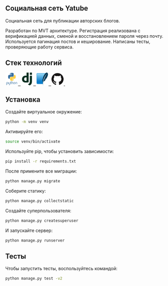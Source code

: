 ## Социальная сеть Yatube

Социальная сеть для публикации авторских блогов.

Разработан по MVT архитектуре. Регистрация реализована с верификацией данных, сменой и восстановлением пароля через почту. Используется пагинация постов и кеширование. Написаны тесты, проверяющие работу сервиса.

## Стек технологий 

<div>
  <a href="https://www.python.org/">
    <img src="https://github.com/devicons/devicon/blob/master/icons/python/python-original-wordmark.svg" title="Python" alt="Python" width="40" height="40"/>&nbsp;
  </a>
  <a href="https://www.djangoproject.com/">
    <img src="https://github.com/devicons/devicon/blob/master/icons/django/django-plain.svg" title="Django" alt="Django" width="40" height="40"/>&nbsp;
  </a>
  <a href="https://www.sqlite.org/index.html">
    <img src="https://github.com/devicons/devicon/blob/master/icons/sqlite/sqlite-original.svg" title="SQLite" alt="SQLite" width="40" height="40"/>&nbsp;
  </a>
  <a href="https://github.com/">
    <img src="https://github.com/devicons/devicon/blob/master/icons/github/github-original.svg" title="GitHub" alt="GitHub" width="40" height="40"/>&nbsp;
  </a>
</div>

## Установка
Создайте виртуальное окружение:
```sh
python -m venv venv
```

Активируйте его:
```sh
source venv/bin/activate
```

Используйте pip, чтобы установить зависимости:
```sh
pip install -r requirements.txt
```

После примените все миграции:
```sh
python manage.py migrate
```

Соберите статику:
```sh
python manage.py collectstatic
```

Создайте суперпользователя:
```sh
python manage.py createsuperuser
```

И запускайте сервер:
```sh
python manage.py runserver
```

## Тесты
Чтобы запустить тесты, воспользуйтесь командой:
```sh
python manage.py test -v2
```
